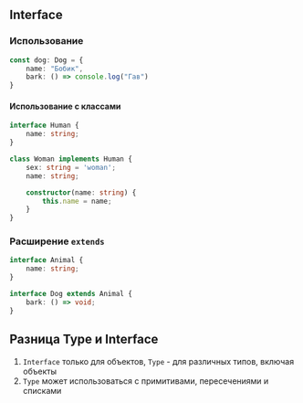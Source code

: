 
## Interface

### Использование
```ts
const dog: Dog = {
	name: "Бобик",
	bark: () => console.log("Гав")
}
```

#### Использование с классами
```ts
interface Human {
	name: string;
}

class Woman implements Human {
	sex: string = 'woman';
	name: string;

	constructor(name: string) {
		this.name = name;
	}
}
```

### Расширение `extends`
```ts
interface Animal {
	name: string;
}

interface Dog extends Animal {
	bark: () => void;
}
```

## Разница Type и Interface
1. `Interface` только для объектов, `Type` - для различных типов, включая объекты
2. `Type` может использоваться с примитивами, пересечениями и списками
